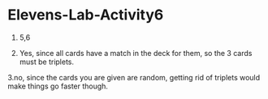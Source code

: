 # Elevens-Lab-Activity6

1. 5,6

2. Yes, since all cards have a match in the deck for them, so the 3 cards must
be triplets.

3.no, since the cards you are given are random, getting rid of triplets would make
things go faster though.